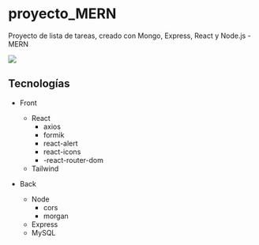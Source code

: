 # proyecto_MERN
Proyecto de lista de tareas, creado con Mongo, Express, React y Node.js - MERN

![](https://i.postimg.cc/28BnCSbq/mobile.png)

## Tecnologías
- Front
  - React
    - axios
    - formik
    - react-alert
    - react-icons
    - -react-router-dom
  - Tailwind

- Back
  - Node
    - cors
    - morgan
  - Express
  - MySQL
